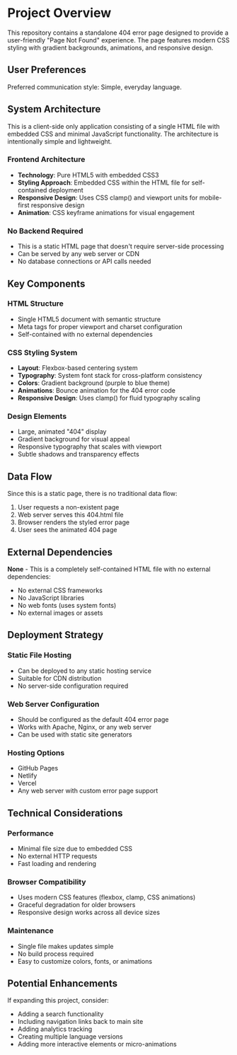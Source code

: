 # Project Overview

This repository contains a standalone 404 error page designed to provide a user-friendly "Page Not Found" experience. The page features modern CSS styling with gradient backgrounds, animations, and responsive design.

## User Preferences

Preferred communication style: Simple, everyday language.

## System Architecture

This is a client-side only application consisting of a single HTML file with embedded CSS and minimal JavaScript functionality. The architecture is intentionally simple and lightweight.

### Frontend Architecture
- **Technology**: Pure HTML5 with embedded CSS3
- **Styling Approach**: Embedded CSS within the HTML file for self-contained deployment
- **Responsive Design**: Uses CSS clamp() and viewport units for mobile-first responsive design
- **Animation**: CSS keyframe animations for visual engagement

### No Backend Required
- This is a static HTML page that doesn't require server-side processing
- Can be served by any web server or CDN
- No database connections or API calls needed

## Key Components

### HTML Structure
- Single HTML5 document with semantic structure
- Meta tags for proper viewport and charset configuration
- Self-contained with no external dependencies

### CSS Styling System
- **Layout**: Flexbox-based centering system
- **Typography**: System font stack for cross-platform consistency
- **Colors**: Gradient background (purple to blue theme)
- **Animations**: Bounce animation for the 404 error code
- **Responsive Design**: Uses clamp() for fluid typography scaling

### Design Elements
- Large, animated "404" display
- Gradient background for visual appeal
- Responsive typography that scales with viewport
- Subtle shadows and transparency effects

## Data Flow

Since this is a static page, there is no traditional data flow:
1. User requests a non-existent page
2. Web server serves this 404.html file
3. Browser renders the styled error page
4. User sees the animated 404 page

## External Dependencies

**None** - This is a completely self-contained HTML file with no external dependencies:
- No external CSS frameworks
- No JavaScript libraries
- No web fonts (uses system fonts)
- No external images or assets

## Deployment Strategy

### Static File Hosting
- Can be deployed to any static hosting service
- Suitable for CDN distribution
- No server-side configuration required

### Web Server Configuration
- Should be configured as the default 404 error page
- Works with Apache, Nginx, or any web server
- Can be used with static site generators

### Hosting Options
- GitHub Pages
- Netlify
- Vercel
- Any web server with custom error page support

## Technical Considerations

### Performance
- Minimal file size due to embedded CSS
- No external HTTP requests
- Fast loading and rendering

### Browser Compatibility
- Uses modern CSS features (flexbox, clamp, CSS animations)
- Graceful degradation for older browsers
- Responsive design works across all device sizes

### Maintenance
- Single file makes updates simple
- No build process required
- Easy to customize colors, fonts, or animations

## Potential Enhancements

If expanding this project, consider:
- Adding a search functionality
- Including navigation links back to main site
- Adding analytics tracking
- Creating multiple language versions
- Adding more interactive elements or micro-animations